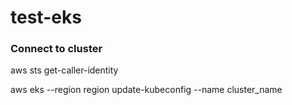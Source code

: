# test-eks

### Connect to cluster 

aws sts get-caller-identity

aws eks --region region update-kubeconfig --name cluster_name